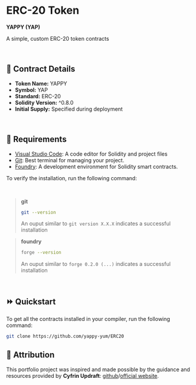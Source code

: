 # ERC-20 Token

**YAPPY (YAP)**

A simple, custom ERC-20 token contracts

<br>


## 🔗 Contract Details
- **Token Name:** YAPPY
- **Symbol:** YAP
- **Standard:** ERC-20
- **Solidity Version:** ^0.8.0
- **Initial Supply:** Specified during deployment

<br>

## 🎯 Requirements

- [Visual Studio Code](https://code.visualstudio.com/download): A code editor for Solidity and project files
- [Git](https://git-scm.com/downloads): Best terminal for managing your project.
- [Foundry](https://getfoundry.sh): A development environment for Solidity smart contracts.

To verify the installation, run the following command:

<br>

> **git**
> ``` bash
> git --version
> ```
> An ouput similar to `git version X.X.X` indicates a successful installation


> **foundry**
> ```bash
> forge --version
> ```
> An ouput similar to `forge 0.2.0 (...)` indicates a successful installation

<br>

## ⏩ Quickstart

To get all the contracts installed in your compiler, run the following command:

```bash
git clone https://github.com/yappy-yum/ERC20
```

## 🙏 Attribution

This portfolio project was inspired and made possible by the guidance and resources provided by **Cyfrin Updraft**: [github](https://github.com/Cyfrin/foundry-full-course-cu)/[official website](https://www.cyfrin.io/updraft).  
